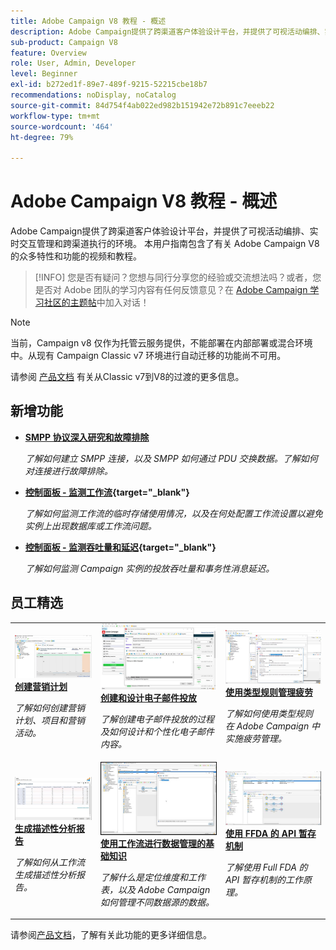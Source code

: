 ```yaml
---
title: Adobe Campaign V8 教程 - 概述
description: Adobe Campaign提供了跨渠道客户体验设计平台，并提供了可视活动编排、实时交互管理和跨渠道执行的环境。 本用户指南包含了有关 Adobe Campaign Standard 的众多特性和功能的视频和教程。
sub-product: Campaign V8
feature: Overview
role: User, Admin, Developer
level: Beginner
exl-id: b272ed1f-89e7-489f-9215-52215cbe18b7
recommendations: noDisplay, noCatalog
source-git-commit: 84d754f4ab022ed982b151942e72b891c7eeeb22
workflow-type: tm+mt
source-wordcount: '464'
ht-degree: 79%

---
```


# Adobe Campaign V8 教程 - 概述

Adobe Campaign提供了跨渠道客户体验设计平台，并提供了可视活动编排、实时交互管理和跨渠道执行的环境。 本用户指南包含了有关 Adobe Campaign V8 的众多特性和功能的视频和教程。

>[!INFO]
> 您是否有疑问？您想与同行分享您的经验或交流想法吗？或者，您是否对 Adobe 团队的学习内容有任何反馈意见？在 [Adobe Campaign 学习社区的主题帖](https://experienceleaguecommunities.adobe.com:443/t5/adobe-campaign-classic/join-the-discussion-on-adobe-campaign-learning/td-p/419096)中加入对话！

>[!NOTE]
> 当前，Campaign v8 仅作为托管云服务提供，不能部署在内部部署或混合环境中。从现有 Campaign Classic v7 环境进行自动迁移的功能尚不可用。
>
>请参阅 [产品文档](https://experienceleague.adobe.com/docs/campaign/campaign-v8/new/v7-to-v8.html) 有关从Classic v7到V8的过渡的更多信息。

## 新增功能

* **[SMPP 协议深入研究和故障排除](https://experienceleague.adobe.com/docs/campaign-learn/set-up-sms-for-adobe-campaign/smpp-deep-dive-and-troubleshooting.html?lang=zh-Hans)**

   *了解如何建立 SMPP 连接，以及 SMPP 如何通过 PDU 交换数据。了解如何对连接进行故障排除。*

* **[控制面板 - 监测工作流](https://experienceleague.adobe.com/docs/control-panel-learn/tutorials/performance-monitoring/monitor-workflows.html?lang=en){target=&quot;_blank&quot;}**

   *了解如何监测工作流的临时存储使用情况，以及在何处配置工作流设置以避免实例上出现数据库或工作流问题。*

* **[控制面板 - 监测吞吐量和延迟](https://experienceleague.adobe.com/docs/control-panel-learn/tutorials/performance-monitoring/monitor-throughputs-and-latency.html?lang=en){target=&quot;_blank&quot;}**

   *了解如何监测 Campaign 实例的投放吞吐量和事务性消息延迟。*

## 员工精选

<table>
<tr>
  <td>
    <a href="/help/get-started/create-a-marketing-plan-programs-and-campaigns.md">
      <img alt="创建营销计划、项目和营销活动（视频）" src="./assets/333810.jpg"/>
    </a>
    <div>
      <a href="/help/get-started/create-a-marketing-plan-programs-and-campaigns.md">
    <strong>创建营销计划</strong>
    </a>
    </div>
    <p>
    <em>了解如何创建营销计划、项目和营销活动。</em>
    <p>
  </td>
   <td>
    <a href="./content-creation/create-and-design-email-deliveries.md">
      <img alt="创建和设计电子邮件投放（视频）" src="./assets/333476.jpg" />
    </a>
    <div>
      <a href="./content-creation/create-and-design-email-deliveries.md">
    <strong>创建和设计电子邮件投放</strong>
    </a>
    </div>
    <p>
    <em>了解创建电子邮件投放的过程及如何设计和个性化电子邮件内容。</em>
    <p>
  </td>
  <td>
    <a href="./send-messages/fatigue-management/typology-rules-for-fatigue-management.md">
      <img alt="使用类型规则管理疲劳（视频）" src="./assets/333787.jpg" />
    </a>
    <div>
      <a href="./send-messages/fatigue-management/typology-rules-for-fatigue-management.md">
    <strong>使用类型规则管理疲劳</strong>
    </a>
    </div>
    <p>
    <em>了解如何使用类型规则在 Adobe Campaign 中实施疲劳管理。</em>
    <p>
  </td>
</tr>
<tr>
</td>
  <td>
    <a href="./reporting/generate-a-descriptive-analysis-report.md">
      <img alt="生成描述性分析报告" src="./assets/333994.jpg" />
    </a>
    <div>
      <a href="./reporting/generate-a-descriptive-analysis-report.md">
    <strong>生成描述性分析报告</strong>
    </a>
    </div>
    <p>
    <em>了解如何从工作流生成描述性分析报告。</em>
    <p>
  </td>
  <td>
   <a href="./data-management/data-management-fundamentals.md">
      <img alt="使用工作流进行数据管理的基础知识" src="./assets/339992.jpg" />
    </a>
     <div>
      <a href="./data-management/data-management-fundamentals.md">
    <strong>使用工作流进行数据管理的基础知识</strong>
    </a>
    </div>
    <p>
    <em>了解什么是定位维度和工作表，以及 Adobe Campaign 如何管理不同数据源的数据。</em>
    <p>
  </td>
  <td>
   <a href="./data-management/api-staging-mechanism.md">
      <img alt="使用 FFDA 的 API 暂存机制" src="./assets/339276.jpg" />
    </a>
     <div>
      <a href="./data-management/api-staging-mechanism.md">
    <strong>使用 FFDA 的 API 暂存机制</strong>
    </a>
    </div>
    <p>
    <em>了解使用 Full FDA 的 API 暂存机制的工作原理。</em>
    <p>
  </td>
</tr>
</table>

请参阅[产品文档](https://experienceleague.adobe.com/docs/campaign-v8.html?lang=zh-Hans)，了解有关此功能的更多详细信息。
